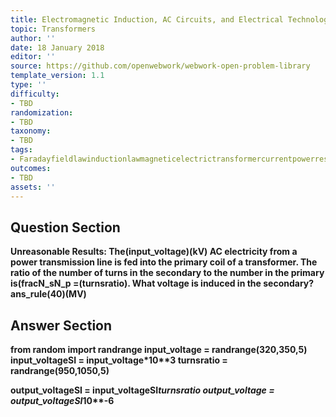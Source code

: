 ```yaml
---
title: Electromagnetic Induction, AC Circuits, and Electrical Technologies
topic: Transformers
author: ''
date: 18 January 2018
editor: ''
source: https://github.com/openwebwork/webwork-open-problem-library
template_version: 1.1
type: ''
difficulty:
- TBD
randomization:
- TBD
taxonomy:
- TBD
tags:
- Faradayfieldlawinductionlawmagneticelectrictransformercurrentpowerresistor
outcomes:
- TBD
assets: ''
---
```


## Question Section 

<b>
<b>Unreasonable Results:<b> The(input_voltage)(kV) AC electricity from a power transmission line is fed into the primary coil of a transformer. The ratio of the number of turns in the secondary to the number in the primary is(fracN_sN_p =(turnsratio).
What voltage is induced in the secondary?
ans_rule(40)(MV)



## Answer Section

from random import randrange
input_voltage = randrange(320,350,5)
input_voltageSI = input_voltage*10**3
turnsratio = randrange(950,1050,5)

output_voltageSI = input_voltageSI*turnsratio
output_voltage = output_voltageSI*10**-6